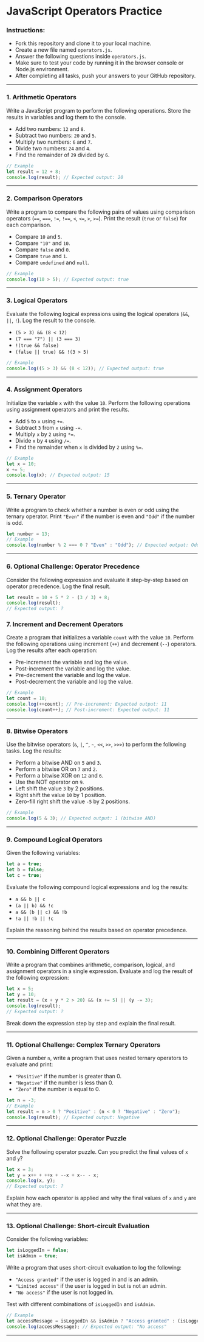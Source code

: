 
# JavaScript Operators Practice

### Instructions:
- Fork this repository and clone it to your local machine.
- Create a new file named `operators.js`.
- Answer the following questions inside `operators.js`.
- Make sure to test your code by running it in the browser console or Node.js environment.
- After completing all tasks, push your answers to your GitHub repository.

---

### 1. Arithmetic Operators

Write a JavaScript program to perform the following operations. Store the results in variables and log them to the console.

- Add two numbers: `12` and `8`.
- Subtract two numbers: `20` and `5`.
- Multiply two numbers: `6` and `7`.
- Divide two numbers: `24` and `4`.
- Find the remainder of `29` divided by `6`.
  
```js
// Example
let result = 12 + 8;
console.log(result); // Expected output: 20
```

---

### 2. Comparison Operators

Write a program to compare the following pairs of values using comparison operators (`==`, `===`, `!=`, `!==`, `<`, `<=`, `>`, `>=`). Print the result (`true` or `false`) for each comparison.

- Compare `10` and `5`.
- Compare `"10"` and `10`.
- Compare `false` and `0`.
- Compare `true` and `1`.
- Compare `undefined` and `null`.

```js
// Example
console.log(10 > 5); // Expected output: true
```

---

### 3. Logical Operators

Evaluate the following logical expressions using the logical operators (`&&`, `||`, `!`). Log the result to the console.

- `(5 > 3) && (8 < 12)`
- `(7 === "7") || (3 === 3)`
- `!(true && false)`
- `(false || true) && !(3 > 5)`

```js
// Example
console.log((5 > 3) && (8 < 12)); // Expected output: true
```

---

### 4. Assignment Operators

Initialize the variable `x` with the value `10`. Perform the following operations using assignment operators and print the results.

- Add `5` to `x` using `+=`.
- Subtract `3` from `x` using `-=`.
- Multiply `x` by `2` using `*=`.
- Divide `x` by `4` using `/=`.
- Find the remainder when `x` is divided by `2` using `%=`.

```js
// Example
let x = 10;
x += 5;
console.log(x); // Expected output: 15
```

---

### 5. Ternary Operator

Write a program to check whether a number is even or odd using the ternary operator. Print `"Even"` if the number is even and `"Odd"` if the number is odd.

```js
let number = 13;
// Example
console.log(number % 2 === 0 ? "Even" : "Odd"); // Expected output: Odd
```

---

### 6. Optional Challenge: Operator Precedence

Consider the following expression and evaluate it step-by-step based on operator precedence. Log the final result.

```js
let result = 10 + 5 * 2 - (3 / 3) + 8;
console.log(result); 
// Expected output: ?
```



### 7. Increment and Decrement Operators

Create a program that initializes a variable `count` with the value `10`. Perform the following operations using increment (`++`) and decrement (`--`) operators. Log the results after each operation:

- Pre-increment the variable and log the value.
- Post-increment the variable and log the value.
- Pre-decrement the variable and log the value.
- Post-decrement the variable and log the value.

```js
// Example
let count = 10;
console.log(++count); // Pre-increment: Expected output: 11
console.log(count++); // Post-increment: Expected output: 11
```

---

### 8. Bitwise Operators

Use the bitwise operators (`&`, `|`, `^`, `~`, `<<`, `>>`, `>>>`) to perform the following tasks. Log the results:

- Perform a bitwise AND on `5` and `3`.
- Perform a bitwise OR on `7` and `2`.
- Perform a bitwise XOR on `12` and `6`.
- Use the NOT operator on `9`.
- Left shift the value `3` by 2 positions.
- Right shift the value `10` by 1 position.
- Zero-fill right shift the value `-5` by 2 positions.

```js
// Example
console.log(5 & 3); // Expected output: 1 (bitwise AND)
```

---

### 9. Compound Logical Operators

Given the following variables:

```js
let a = true;
let b = false;
let c = true;
```

Evaluate the following compound logical expressions and log the results:

- `a && b || c`
- `(a || b) && !c`
- `a && (b || c) && !b`
- `!a || !b || !c`

Explain the reasoning behind the results based on operator precedence.

---

### 10. Combining Different Operators

Write a program that combines arithmetic, comparison, logical, and assignment operators in a single expression. Evaluate and log the result of the following expression:

```js
let x = 5;
let y = 10;
let result = (x + y * 2 > 20) && (x += 5) || (y -= 3);
console.log(result); 
// Expected output: ?
```

Break down the expression step by step and explain the final result.

---

### 11. Optional Challenge: Complex Ternary Operators

Given a number `n`, write a program that uses nested ternary operators to evaluate and print:

- `"Positive"` if the number is greater than 0.
- `"Negative"` if the number is less than 0.
- `"Zero"` if the number is equal to 0.

```js
let n = -3;
// Example
let result = n > 0 ? "Positive" : (n < 0 ? "Negative" : "Zero");
console.log(result); // Expected output: Negative
```

---

### 12. Optional Challenge: Operator Puzzle

Solve the following operator puzzle. Can you predict the final values of `x` and `y`?

```js
let x = 3;
let y = x++ + ++x + --x + x-- - x;
console.log(x, y); 
// Expected output: ?
```

Explain how each operator is applied and why the final values of `x` and `y` are what they are.

---

### 13. Optional Challenge: Short-circuit Evaluation

Consider the following variables:

```js
let isLoggedIn = false;
let isAdmin = true;
```

Write a program that uses short-circuit evaluation to log the following:

- `"Access granted"` if the user is logged in and is an admin.
- `"Limited access"` if the user is logged in but is not an admin.
- `"No access"` if the user is not logged in.

Test with different combinations of `isLoggedIn` and `isAdmin`.

```js
// Example
let accessMessage = isLoggedIn && isAdmin ? "Access granted" : (isLoggedIn ? "Limited access" : "No access");
console.log(accessMessage); // Expected output: "No access"
```

---


